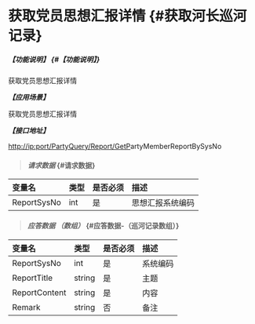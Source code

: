 # 获取党员思想汇报详情 {#获取河长巡河记录}

##### _【功能说明】_ {#【功能说明】}

获取党员思想汇报详情

_**【应用场景】**_

获取党员思想汇报详情

_**【接口地址】**_

[http://ip:port/PartyQuery/Report/GetP](http://ip:port/HMQuery/PatrolRiver/GetPatrolRivers)artyMemberReportBySysNo

> #### _请求数据_ {#请求数据}

| 变量名 | 类型 | 是否必须 | 描述 |
| :--- | :--- | :--- | :--- |
| ReportSysNo | int | 是 | 思想汇报系统编码 |

> #### _应答数据 （数组）_ {#应答数据-（巡河记录数组）}

| 变量名 | 类型 | 是否必须 | 描述 |
| :--- | :--- | :--- | :--- |
| ReportSysNo | int | 是 | 系统编码 |
| ReportTitle | string | 是 | 主题 |
| ReportContent | string | 是 | 内容 |
| Remark | string | 否 | 备注 |



